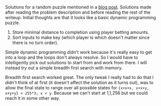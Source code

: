Solutions for a random puzzle mentioned in a [blog post][1]. Solutions made after reading
the problem description and before reading the rest of the writeup. Initial thoughts are
that it looks like a basic dynamic programming puzzle.

1. Store minimal distance to completion using player betting amounts.
2. Sort inputs to make key (which player is which doesn't matter since there is no turn order).

Simple dynamic programming didn't work because it's really easy to get into a loop and the
loops don't always resolve. So I would have to intelligently pick out soluitions to start
from and work from there.  I will instead try out a simple breadth first search with memory.

Breadth first search worked great. The only tweak I really had to do that I didn't think
of at first (it doesn't affect the solution as it turns out), was to allow the final state
to range over all possible states for `{x+x+x, x+x+y, x+y+y} < 255*3; x < y`. Because we
can't start at 1,1,256 but we could reach it in some other way.

[1]: http://www.boyter.org/2017/03/golang-solution-faster-equivalent-java-solution/ "Why is this GoLang solution faster than the equivalent Java Solution?"
